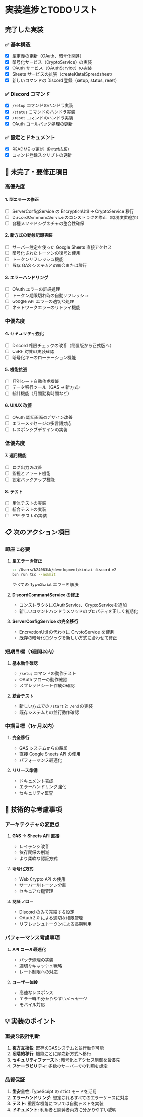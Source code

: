 # 実装進捗とTODOリスト

## 完了した実装

### ✅ 基本構造
- [x] 型定義の更新（OAuth、暗号化関連）
- [x] 暗号化サービス（CryptoService）の実装
- [x] OAuth サービス（OAuthService）の実装
- [x] Sheets サービスの拡張（createKintaiSpreadsheet）
- [x] 新しいコマンドの Discord 登録（setup, status, reset）

### ✅ Discord コマンド
- [x] `/setup` コマンドのハンドラ実装
- [x] `/status` コマンドのハンドラ実装  
- [x] `/reset` コマンドのハンドラ実装
- [x] OAuth コールバック処理の更新

### ✅ 設定とドキュメント
- [x] README の更新（Bot対応版）
- [x] コマンド登録スクリプトの更新

## 🚧 未完了・要修正項目

### 高優先度

#### 1. 型エラーの修正
- [ ] ServerConfigService の EncryptionUtil → CryptoService 移行
- [ ] DiscordCommandService のコンストラクタ修正（環境変数追加）
- [ ] 各種メソッドシグネチャの整合性確保

#### 2. 新方式の勤怠記録実装
- [ ] サーバー設定を使った Google Sheets 直接アクセス
- [ ] 暗号化されたトークンの復号と使用
- [ ] トークンリフレッシュ機能
- [ ] 既存 GAS システムとの統合または移行

#### 3. エラーハンドリング
- [ ] OAuth エラーの詳細処理
- [ ] トークン期限切れ時の自動リフレッシュ
- [ ] Google API エラーの適切な処理
- [ ] ネットワークエラーのリトライ機能

### 中優先度

#### 4. セキュリティ強化
- [ ] Discord 権限チェックの改善（簡易版から正式版へ）
- [ ] CSRF 対策の実装確認
- [ ] 暗号化キーのローテーション機能

#### 5. 機能拡張
- [ ] 月別シート自動作成機能
- [ ] データ移行ツール（GAS → 新方式）
- [ ] 統計機能（月間勤務時間など）

#### 6. UI/UX 改善
- [ ] OAuth 認証画面のデザイン改善
- [ ] エラーメッセージの多言語対応
- [ ] レスポンシブデザインの実装

### 低優先度

#### 7. 運用機能
- [ ] ログ出力の改善
- [ ] 監視とアラート機能
- [ ] 設定バックアップ機能

#### 8. テスト
- [ ] 単体テストの実装
- [ ] 統合テストの実装
- [ ] E2E テストの実装

## 📋 次のアクション項目

### 即座に必要
1. **型エラーの修正**
   ```bash
   cd /Users/k24083kk/development/kintai-discord-v2
   bun run tsc --noEmit
   ```
   すべての TypeScript エラーを解決

2. **DiscordCommandService の修正**
   - コンストラクタにOAuthService、CryptoServiceを追加
   - 新しいコマンドハンドラメソッドのプロパティを正しく初期化

3. **ServerConfigService の完全移行**
   - EncryptionUtil の代わりに CryptoService を使用
   - 既存の暗号化ロジックを新しい方式に合わせて修正

### 短期目標（1週間以内）
1. **基本動作確認**
   - `/setup` コマンドの動作テスト
   - OAuth フローの動作確認
   - スプレッドシート作成の確認

2. **統合テスト**
   - 新しい方式での `/start` と `/end` の実装
   - 既存システムとの並行動作確認

### 中期目標（1ヶ月以内）
1. **完全移行**
   - GAS システムからの脱却
   - 直接 Google Sheets API の使用
   - パフォーマンス最適化

2. **リリース準備**
   - ドキュメント完成
   - エラーハンドリング強化
   - セキュリティ監査

## 🔧 技術的な考慮事項

### アーキテクチャの変更点
1. **GAS → Sheets API 直接**
   - レイテンシ改善
   - 依存関係の削減
   - より柔軟な認証方式

2. **暗号化方式**
   - Web Crypto API の使用
   - サーバー別トークン分離
   - セキュアな鍵管理

3. **認証フロー**
   - Discord のみで完結する設定
   - OAuth 2.0 による適切な権限管理
   - リフレッシュトークンによる長期利用

### パフォーマンス考慮事項
1. **API コール最適化**
   - バッチ処理の実装
   - 適切なキャッシュ戦略
   - レート制限への対応

2. **ユーザー体験**
   - 高速なレスポンス
   - エラー時の分かりやすいメッセージ
   - モバイル対応

## 💡 実装のポイント

### 重要な設計判断
1. **後方互換性**: 既存のGASシステムと並行動作可能
2. **段階的移行**: 機能ごとに順次新方式へ移行
3. **セキュリティファースト**: 暗号化とアクセス制御を最優先
4. **スケーラビリティ**: 多数のサーバーでの利用を想定

### 品質保証
1. **型安全性**: TypeScript の strict モードを活用
2. **エラーハンドリング**: 想定されるすべてのエラーケースに対応
3. **テスト**: 重要な機能については自動テストを実装
4. **ドキュメント**: 利用者と開発者両方に分かりやすい説明
